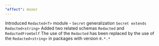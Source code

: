 ```yaml
---
"effect": minor
---
```


Introduced `Redacted<T>` module - `Secret` generalization
`Secret extends Redacted<string>`
Added two related schemas `Redacted` and `RedactedFromSelf`
The use of the `Redacted` has been replaced by the use of the `Redacted<string>` in packages with version `0.*.*`
